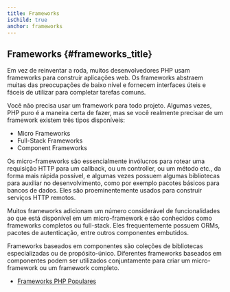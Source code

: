 ```yaml
---
title: Frameworks
isChild: true
anchor: frameworks
---
```


## Frameworks {#frameworks_title}

Em vez de reinventar a roda, muitos desenvolvedores PHP usam frameworks para construir aplicações web. Os frameworks
abstraem muitas das preocupações de baixo nível e fornecem interfaces úteis e fáceis de utilizar para completar
tarefas comuns.

Você não precisa usar um framework para todo projeto. Algumas vezes, PHP puro é a maneira certa de fazer, mas se você
realmente precisar de um framework existem três tipos disponíveis:

* Micro Frameworks
* Full-Stack Frameworks
* Component Frameworks

Os micro-frameworks são essencialmente invólucros para rotear uma requisição HTTP para um callback, ou um controller,
ou um método etc., da forma mais rápida possível, e algumas vezes possuem algumas bibliotecas para auxiliar no
desenvolvimento, como por exemplo pacotes básicos para bancos de dados. Eles são proeminentemente usados para
construir serviços HTTP remotos.

Muitos frameworks adicionam um número considerável de funcionalidades ao que está disponível em um micro-framework e
são conhecidos como frameworks completos ou full-stack. Eles frequentemente possuem ORMs, pacotes de autenticação,
entre outros componentes embutidos.

Frameworks baseados em componentes são coleções de bibliotecas especializadas ou de propósito-único. Diferentes
frameworks baseados em componentes podem ser utilizados conjuntamente para criar um micro-framework ou um framework
completo.

* [Frameworks PHP Populares](https://github.com/codeguy/php-the-right-way/wiki/Frameworks)
